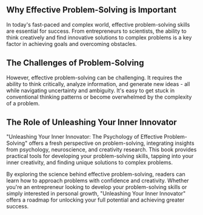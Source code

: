 
Why Effective Problem-Solving is Important
------------------------------------------

In today's fast-paced and complex world, effective problem-solving skills are essential for success. From entrepreneurs to scientists, the ability to think creatively and find innovative solutions to complex problems is a key factor in achieving goals and overcoming obstacles.

The Challenges of Problem-Solving
---------------------------------

However, effective problem-solving can be challenging. It requires the ability to think critically, analyze information, and generate new ideas - all while navigating uncertainty and ambiguity. It's easy to get stuck in conventional thinking patterns or become overwhelmed by the complexity of a problem.

The Role of Unleashing Your Inner Innovator
-------------------------------------------

"Unleashing Your Inner Innovator: The Psychology of Effective Problem-Solving" offers a fresh perspective on problem-solving, integrating insights from psychology, neuroscience, and creativity research. This book provides practical tools for developing your problem-solving skills, tapping into your inner creativity, and finding unique solutions to complex problems.

By exploring the science behind effective problem-solving, readers can learn how to approach problems with confidence and creativity. Whether you're an entrepreneur looking to develop your problem-solving skills or simply interested in personal growth, "Unleashing Your Inner Innovator" offers a roadmap for unlocking your full potential and achieving greater success.
